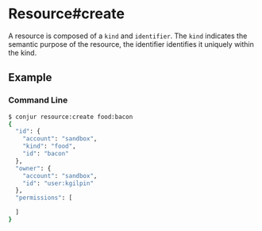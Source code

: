 Resource#create
===============

A resource is composed of a `kind` and `identifier`. The `kind`
indicates the semantic purpose of the resource, the identifier identifies
it uniquely within the kind. 

Example
-------

### Command Line

```bash
$ conjur resource:create food:bacon
{
  "id": {
    "account": "sandbox",
    "kind": "food",
    "id": "bacon"
  },
  "owner": {
    "account": "sandbox",
    "id": "user:kgilpin"
  },
  "permissions": [

  ]
}
```
